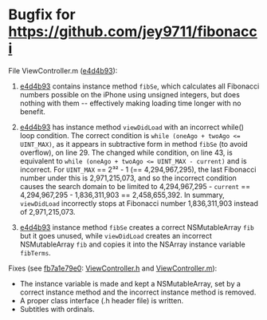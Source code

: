 # Bugfix for https://github.com/jey9711/fibonacci

File ViewController.m ([e4d4b93](https://github.com/jey9711/fibonacci/blob/e4d4b93a4d18e1ba155e42835d06532c43447ccd/Fibonacci/ViewController.m)):

1. [e4d4b93](https://github.com/jey9711/fibonacci/blob/e4d4b93a4d18e1ba155e42835d06532c43447ccd/Fibonacci/ViewController.m) contains instance method `fibSe`, which calculates all Fibonacci numbers possible on the iPhone using unsigned integers, but does nothing with them -- effectively making loading time longer with no benefit.

2. [e4d4b93](https://github.com/jey9711/fibonacci/blob/e4d4b93a4d18e1ba155e42835d06532c43447ccd/Fibonacci/ViewController.m) has instance method `viewDidLoad` with an incorrect while() loop condition.  The correct condition is `while (oneAgo + twoAgo <= UINT_MAX)`, as it appears in subtractive form in method `fibSe` (to avoid overflow), on line 29.  The changed while condition, on line 43, is equivalent to `while (oneAgo + twoAgo <= UINT_MAX - current)` and is incorrect.  For `UINT_MAX` == 2³² - 1 (== 4,294,967,295), the last Fibonacci number under this is 2,971,215,073, and so the incorrect condition causes the search domain to be limited to 4,294,967,295 - `current` == 4,294,967,295 - 1,836,311,903 == 2,458,655,392.  In summary, `viewDidLoad` incorrectly stops at Fibonacci number 1,836,311,903 instead of 2,971,215,073.

3. [e4d4b93](https://github.com/jey9711/fibonacci/blob/e4d4b93a4d18e1ba155e42835d06532c43447ccd/Fibonacci/ViewController.m) instance method `fibSe` creates a correct NSMutableArray `fib` but it goes unused, while `viewDidLoad` creates an incorrect NSMutableArray `fib` and copies it into the NSArray instance variable `fibTerms`.

Fixes (see [fb7a1e79e0](https://github.com/thomastan/fibonacci/commit/fb7a1e79e017eb4387c44265aca636ef387defe6): [ViewController.h](https://github.com/thomastan/fibonacci/blob/fb7a1e79e017eb4387c44265aca636ef387defe6/Fibonacci/ViewController.h) and [ViewController.m](https://github.com/thomastan/fibonacci/blob/fb7a1e79e017eb4387c44265aca636ef387defe6/Fibonacci/ViewController.m)):
- The instance variable is made and kept a NSMutableArray, set by a correct instance method and the incorrect instance method is removed.
- A proper class interface (.h header file) is written.
- Subtitles with ordinals.